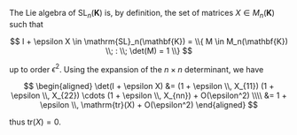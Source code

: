 The Lie algebra of $\mathrm{SL}_n(\mathbf{K})$ is, by definition, the set of matrices $X \in M_n(\mathbf{K})$ such that

$$
I + \epsilon X \in \mathrm{SL}_n(\mathbf{K}) = \\{ M \in M_n(\mathbf{K}) \\; : \\; \det(M) = 1 \\}
$$

up to order $\epsilon^2$. Using the expansion of the $n \times n$ determinant, we have

$$
\begin{aligned}
\det(I + \epsilon X) &= (1 + \epsilon \\, X_{11}) (1 + \epsilon \\, X_{22}) \cdots (1 + \epsilon \\, X_{nn}) + O(\epsilon^2) \\\\
 &= 1 + \epsilon \\, \mathrm{tr}(X) + O(\epsilon^2)
\end{aligned}
$$

thus $\mathrm{tr}(X) = 0$.
